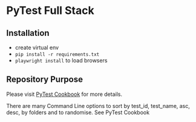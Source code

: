 # PyTest Full Stack

## Installation

- create virtual env
- `pip install -r requirements.txt` 
- `playwright install` to load browsers

## Repository Purpose

Please visit [PyTest Cookbook](https://pytest-cookbook.com/) for more details.

There are many Command Line options to sort by test_id, test_name, asc, desc, by folders and to randomise. See PyTest Cookbook


